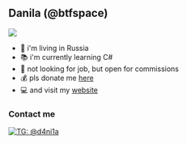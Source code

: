 ## Danila (@btfspace)
![](background.svg)

- 📍 i'm living in Russia
- 📚 i'm currently learning C#
- 💼 not looking for job, but open for commissions
- 💰 pls donate me [here](https://www.donationalerts.com/r/btfspace)
- 💻 and visit my [website](https://biteof.space)
### Contact me
[![TG: @d4ni1a](https://img.shields.io/badge/Telegram---?logo=telegram&style=for-the-badge&color=blue)](//t.me/d4ni1a)
